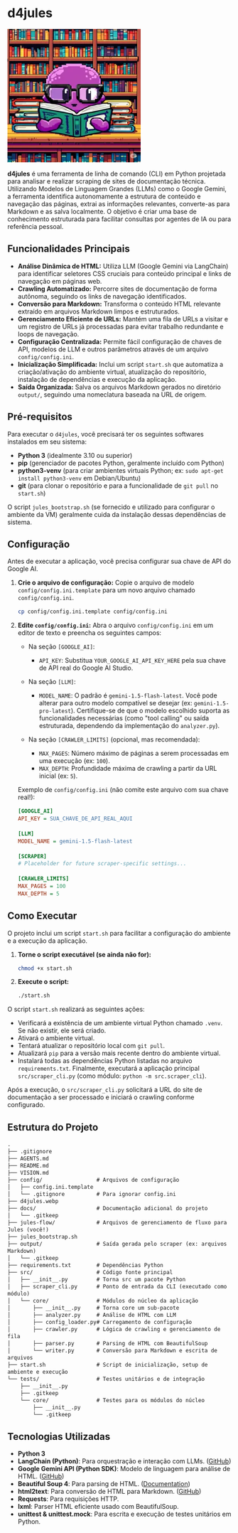 # d4jules

![d4jules Project Icon](d4jules.webp)

**d4jules** é uma ferramenta de linha de comando (CLI) em Python projetada para analisar e realizar scraping de sites de documentação técnica. Utilizando Modelos de Linguagem Grandes (LLMs) como o Google Gemini, a ferramenta identifica autonomamente a estrutura de conteúdo e navegação das páginas, extrai as informações relevantes, converte-as para Markdown e as salva localmente. O objetivo é criar uma base de conhecimento estruturada para facilitar consultas por agentes de IA ou para referência pessoal.

## Funcionalidades Principais

*   **Análise Dinâmica de HTML:** Utiliza LLM (Google Gemini via LangChain) para identificar seletores CSS cruciais para conteúdo principal e links de navegação em páginas web.
*   **Crawling Automatizado:** Percorre sites de documentação de forma autônoma, seguindo os links de navegação identificados.
*   **Conversão para Markdown:** Transforma o conteúdo HTML relevante extraído em arquivos Markdown limpos e estruturados.
*   **Gerenciamento Eficiente de URLs:** Mantém uma fila de URLs a visitar e um registro de URLs já processadas para evitar trabalho redundante e loops de navegação.
*   **Configuração Centralizada:** Permite fácil configuração de chaves de API, modelos de LLM e outros parâmetros através de um arquivo `config/config.ini`.
*   **Inicialização Simplificada:** Inclui um script `start.sh` que automatiza a criação/ativação do ambiente virtual, atualização do repositório, instalação de dependências e execução da aplicação.
*   **Saída Organizada:** Salva os arquivos Markdown gerados no diretório `output/`, seguindo uma nomeclatura baseada na URL de origem.

## Pré-requisitos

Para executar o `d4jules`, você precisará ter os seguintes softwares instalados em seu sistema:

*   **Python 3** (idealmente 3.10 ou superior)
*   **pip** (gerenciador de pacotes Python, geralmente incluído com Python)
*   **python3-venv** (para criar ambientes virtuais Python; ex: `sudo apt-get install python3-venv` em Debian/Ubuntu)
*   **git** (para clonar o repositório e para a funcionalidade de `git pull` no `start.sh`)

O script `jules_bootstrap.sh` (se fornecido e utilizado para configurar o ambiente da VM) geralmente cuida da instalação dessas dependências de sistema.

## Configuração

Antes de executar a aplicação, você precisa configurar sua chave de API do Google AI.

1.  **Crie o arquivo de configuração:**
    Copie o arquivo de modelo `config/config.ini.template` para um novo arquivo chamado `config/config.ini`.
    ```bash
    cp config/config.ini.template config/config.ini
    ```

2.  **Edite `config/config.ini`:**
    Abra o arquivo `config/config.ini` em um editor de texto e preencha os seguintes campos:

    *   Na seção `[GOOGLE_AI]`:
        *   `API_KEY`: Substitua `YOUR_GOOGLE_AI_API_KEY_HERE` pela sua chave de API real do Google AI Studio.

    *   Na seção `[LLM]`:
        *   `MODEL_NAME`: O padrão é `gemini-1.5-flash-latest`. Você pode alterar para outro modelo compatível se desejar (ex: `gemini-1.5-pro-latest`). Certifique-se de que o modelo escolhido suporta as funcionalidades necessárias (como "tool calling" ou saída estruturada, dependendo da implementação do `analyzer.py`).

    *   Na seção `[CRAWLER_LIMITS]` (opcional, mas recomendada):
        *   `MAX_PAGES`: Número máximo de páginas a serem processadas em uma execução (ex: `100`).
        *   `MAX_DEPTH`: Profundidade máxima de crawling a partir da URL inicial (ex: `5`).

    Exemplo de `config/config.ini` (não comite este arquivo com sua chave real!):
    ```ini
    [GOOGLE_AI]
    API_KEY = SUA_CHAVE_DE_API_REAL_AQUI

    [LLM]
    MODEL_NAME = gemini-1.5-flash-latest

    [SCRAPER]
    # Placeholder for future scraper-specific settings...

    [CRAWLER_LIMITS]
    MAX_PAGES = 100
    MAX_DEPTH = 5
    ```

## Como Executar

O projeto inclui um script `start.sh` para facilitar a configuração do ambiente e a execução da aplicação.

1.  **Torne o script executável (se ainda não for):**
    ```bash
    chmod +x start.sh
    ```

2.  **Execute o script:**
    ```bash
    ./start.sh
    ```

O script `start.sh` realizará as seguintes ações:
*   Verificará a existência de um ambiente virtual Python chamado `.venv`. Se não existir, ele será criado.
*   Ativará o ambiente virtual.
*   Tentará atualizar o repositório local com `git pull`.
*   Atualizará `pip` para a versão mais recente dentro do ambiente virtual.
*   Instalará todas as dependências Python listadas no arquivo `requirements.txt`.
    Finalmente, executará a aplicação principal `src/scraper_cli.py` (como módulo: `python -m src.scraper_cli`).

Após a execução, o `src/scraper_cli.py` solicitará a URL do site de documentação a ser processado e iniciará o crawling conforme configurado.

## Estrutura do Projeto

```
.
├── .gitignore
├── AGENTS.md
├── README.md
├── VISION.md
├── config/                 # Arquivos de configuração
│   ├── config.ini.template
│   └── .gitignore          # Para ignorar config.ini
├── d4jules.webp
├── docs/                   # Documentação adicional do projeto
│   └── .gitkeep
├── jules-flow/             # Arquivos de gerenciamento de fluxo para Jules (você!)
├── jules_bootstrap.sh
├── output/                 # Saída gerada pelo scraper (ex: arquivos Markdown)
│   └── .gitkeep
├── requirements.txt        # Dependências Python
├── src/                    # Código fonte principal
│   ├── __init__.py         # Torna src um pacote Python
│   ├── scraper_cli.py      # Ponto de entrada da CLI (executado como módulo)
│   └── core/               # Módulos do núcleo da aplicação
│       ├── __init__.py     # Torna core um sub-pacote
│       ├── analyzer.py     # Análise de HTML com LLM
│       ├── config_loader.py# Carregamento de configuração
│       ├── crawler.py      # Lógica de crawling e gerenciamento de fila
│       ├── parser.py       # Parsing de HTML com BeautifulSoup
│       └── writer.py       # Conversão para Markdown e escrita de arquivos
├── start.sh                # Script de inicialização, setup de ambiente e execução
└── tests/                  # Testes unitários e de integração
    ├── __init__.py
    ├── .gitkeep
    └── core/               # Testes para os módulos do núcleo
        ├── __init__.py
        └── .gitkeep
```

## Tecnologias Utilizadas

*   **Python 3**
*   **LangChain (Python)**: Para orquestração e interação com LLMs. ([GitHub](https://github.com/langchain-ai/langchain))
*   **Google Gemini API (Python SDK)**: Modelo de linguagem para análise de HTML. ([GitHub](https://github.com/google/generative-ai-python))
*   **Beautiful Soup 4**: Para parsing de HTML. ([Documentation](https://beautiful-soup-4.readthedocs.io/en/latest/))
*   **html2text**: Para conversão de HTML para Markdown. ([GitHub](https://github.com/Alir3z4/html2text))
*   **Requests**: Para requisições HTTP.
*   **lxml**: Parser HTML eficiente usado com BeautifulSoup.
*   **unittest & unittest.mock**: Para escrita e execução de testes unitários em Python.
